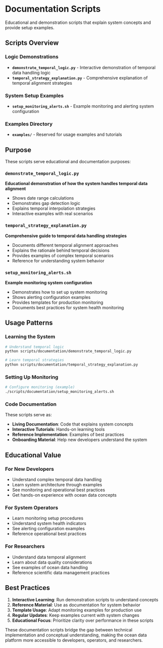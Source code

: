 # Documentation Scripts

Educational and demonstration scripts that explain system concepts and provide setup examples.

## Scripts Overview

### Logic Demonstrations
- **`demonstrate_temporal_logic.py`** - Interactive demonstration of temporal data handling logic
- **`temporal_strategy_explanation.py`** - Comprehensive explanation of temporal alignment strategies

### System Setup Examples  
- **`setup_monitoring_alerts.sh`** - Example monitoring and alerting system configuration

### Examples Directory
- **`examples/`** - Reserved for usage examples and tutorials

## Purpose

These scripts serve educational and documentation purposes:

### `demonstrate_temporal_logic.py`
**Educational demonstration of how the system handles temporal data alignment**
- Shows date range calculations
- Demonstrates gap detection logic
- Explains temporal interpolation strategies
- Interactive examples with real scenarios

### `temporal_strategy_explanation.py` 
**Comprehensive guide to temporal data handling strategies**
- Documents different temporal alignment approaches
- Explains the rationale behind temporal decisions
- Provides examples of complex temporal scenarios
- Reference for understanding system behavior

### `setup_monitoring_alerts.sh`
**Example monitoring system configuration**
- Demonstrates how to set up system monitoring
- Shows alerting configuration examples
- Provides templates for production monitoring
- Documents best practices for system health monitoring

## Usage Patterns

### Learning the System
```bash
# Understand temporal logic
python scripts/documentation/demonstrate_temporal_logic.py

# Learn temporal strategies
python scripts/documentation/temporal_strategy_explanation.py
```

### Setting Up Monitoring
```bash
# Configure monitoring (example)
./scripts/documentation/setup_monitoring_alerts.sh
```

### Code Documentation
These scripts serve as:
- **Living Documentation**: Code that explains system concepts
- **Interactive Tutorials**: Hands-on learning tools
- **Reference Implementation**: Examples of best practices
- **Onboarding Material**: Help new developers understand the system

## Educational Value

### For New Developers
- Understand complex temporal data handling
- Learn system architecture through examples
- See monitoring and operational best practices
- Get hands-on experience with ocean data concepts

### For System Operators
- Learn monitoring setup procedures
- Understand system health indicators
- See alerting configuration examples
- Reference operational best practices

### For Researchers
- Understand data temporal alignment
- Learn about data quality considerations
- See examples of ocean data handling
- Reference scientific data management practices

## Best Practices

1. **Interactive Learning**: Run demonstration scripts to understand concepts
2. **Reference Material**: Use as documentation for system behavior
3. **Template Usage**: Adapt monitoring examples for production use
4. **Regular Updates**: Keep examples current with system changes
5. **Educational Focus**: Prioritize clarity over performance in these scripts

These documentation scripts bridge the gap between technical implementation and conceptual understanding, making the ocean data platform more accessible to developers, operators, and researchers.